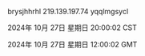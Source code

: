 brysjhhrhl 219.139.197.74 yqqlmgsycl

2024年 10月 27日 星期日 20:00:02 CST

2024年 10月 27日 星期日 12:00:02 GMT
